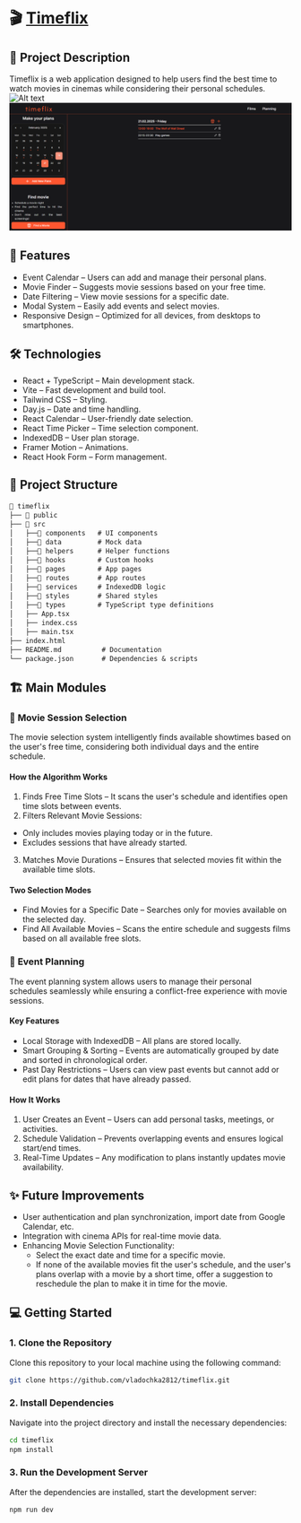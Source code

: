 # 🎬 [Timeflix](https://timeflix-sage.vercel.app/)

## 📌 Project Description

Timeflix is a web application designed to help users find the best time to watch movies in cinemas while considering their personal schedules.
![Alt text](image-1.png)
![Alt text](image.png)

## 🚀 Features

- Event Calendar – Users can add and manage their personal plans.
- Movie Finder – Suggests movie sessions based on your free time.
- Date Filtering – View movie sessions for a specific date.
- Modal System – Easily add events and select movies.
- Responsive Design – Optimized for all devices, from desktops to smartphones.

## 🛠️ Technologies

- React + TypeScript – Main development stack.
- Vite – Fast development and build tool.
- Tailwind CSS – Styling.
- Day.js – Date and time handling.
- React Calendar – User-friendly date selection.
- React Time Picker – Time selection component.
- IndexedDB – User plan storage.
- Framer Motion – Animations.
- React Hook Form – Form management.

## 📂 Project Structure

```
📂 timeflix
├── 📂 public
├── 📂 src
│   ├──📂 components   # UI components
│   ├──📂 data         # Mock data
│   ├──📂 helpers      # Helper functions
│   ├──📂 hooks        # Custom hooks
│   ├──📂 pages        # App pages
│   ├──📂 routes       # App routes
│   ├──📂 services     # IndexedDB logic
│   ├──📂 styles       # Shared styles
│   ├──📂 types        # TypeScript type definitions
│   ├── App.tsx
│   ├── index.css
│   ├── main.tsx
├── index.html
├── README.md          # Documentation
└── package.json       # Dependencies & scripts
```

## 🏗️ Main Modules

### 🎥 **Movie Session Selection**

The movie selection system intelligently finds available showtimes based on the user's free time, considering both individual days and the entire schedule.

#### **How the Algorithm Works**

1. Finds Free Time Slots – It scans the user's schedule and identifies open time slots between events.
2. Filters Relevant Movie Sessions:

- Only includes movies playing today or in the future.
- Excludes sessions that have already started.

3. Matches Movie Durations – Ensures that selected movies fit within the available time slots.

#### **Two Selection Modes**

- Find Movies for a Specific Date – Searches only for movies available on the selected day.
- Find All Available Movies – Scans the entire schedule and suggests films based on all available free slots.

### 📅 **Event Planning**

The event planning system allows users to manage their personal schedules seamlessly while ensuring a conflict-free experience with movie sessions.

#### **Key Features**

- Local Storage with IndexedDB – All plans are stored locally.
- Smart Grouping & Sorting – Events are automatically grouped by date and sorted in chronological order.
- Past Day Restrictions – Users can view past events but cannot add or edit plans for dates that have already passed.

#### **How It Works**

1. User Creates an Event – Users can add personal tasks, meetings, or activities.
2. Schedule Validation – Prevents overlapping events and ensures logical start/end times.
3. Real-Time Updates – Any modification to plans instantly updates movie availability.

## ✨ Future Improvements

- User authentication and plan synchronization, import date from Google Calendar, etc.
- Integration with cinema APIs for real-time movie data.
- Enhancing Movie Selection Functionality:
  - Select the exact date and time for a specific movie.
  - If none of the available movies fit the user's schedule, and the user's plans overlap with a movie by a short time, offer a suggestion to reschedule the plan to make it in time for the movie.

## 💻 Getting Started

### 1. Clone the Repository

Clone this repository to your local machine using the following command:

```bash
git clone https://github.com/vladochka2812/timeflix.git
```

### 2. Install Dependencies

Navigate into the project directory and install the necessary dependencies:

```bash
cd timeflix
npm install
```

### 3. Run the Development Server

After the dependencies are installed, start the development server:

```bash
npm run dev
```
